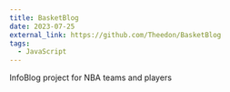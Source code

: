 ```yaml
---
title: BasketBlog
date: 2023-07-25
external_link: https://github.com/Theedon/BasketBlog
tags:
  - JavaScript
---
```


InfoBlog project for NBA teams and players

<!--more-->
